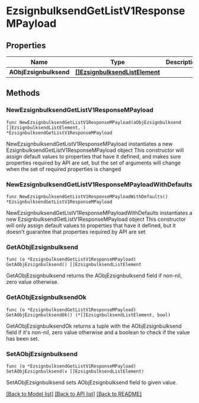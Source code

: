 # EzsignbulksendGetListV1ResponseMPayload

## Properties

Name | Type | Description | Notes
------------ | ------------- | ------------- | -------------
**AObjEzsignbulksend** | [**[]EzsignbulksendListElement**](EzsignbulksendListElement.md) |  | 

## Methods

### NewEzsignbulksendGetListV1ResponseMPayload

`func NewEzsignbulksendGetListV1ResponseMPayload(aObjEzsignbulksend []EzsignbulksendListElement, ) *EzsignbulksendGetListV1ResponseMPayload`

NewEzsignbulksendGetListV1ResponseMPayload instantiates a new EzsignbulksendGetListV1ResponseMPayload object
This constructor will assign default values to properties that have it defined,
and makes sure properties required by API are set, but the set of arguments
will change when the set of required properties is changed

### NewEzsignbulksendGetListV1ResponseMPayloadWithDefaults

`func NewEzsignbulksendGetListV1ResponseMPayloadWithDefaults() *EzsignbulksendGetListV1ResponseMPayload`

NewEzsignbulksendGetListV1ResponseMPayloadWithDefaults instantiates a new EzsignbulksendGetListV1ResponseMPayload object
This constructor will only assign default values to properties that have it defined,
but it doesn't guarantee that properties required by API are set

### GetAObjEzsignbulksend

`func (o *EzsignbulksendGetListV1ResponseMPayload) GetAObjEzsignbulksend() []EzsignbulksendListElement`

GetAObjEzsignbulksend returns the AObjEzsignbulksend field if non-nil, zero value otherwise.

### GetAObjEzsignbulksendOk

`func (o *EzsignbulksendGetListV1ResponseMPayload) GetAObjEzsignbulksendOk() (*[]EzsignbulksendListElement, bool)`

GetAObjEzsignbulksendOk returns a tuple with the AObjEzsignbulksend field if it's non-nil, zero value otherwise
and a boolean to check if the value has been set.

### SetAObjEzsignbulksend

`func (o *EzsignbulksendGetListV1ResponseMPayload) SetAObjEzsignbulksend(v []EzsignbulksendListElement)`

SetAObjEzsignbulksend sets AObjEzsignbulksend field to given value.



[[Back to Model list]](../README.md#documentation-for-models) [[Back to API list]](../README.md#documentation-for-api-endpoints) [[Back to README]](../README.md)



